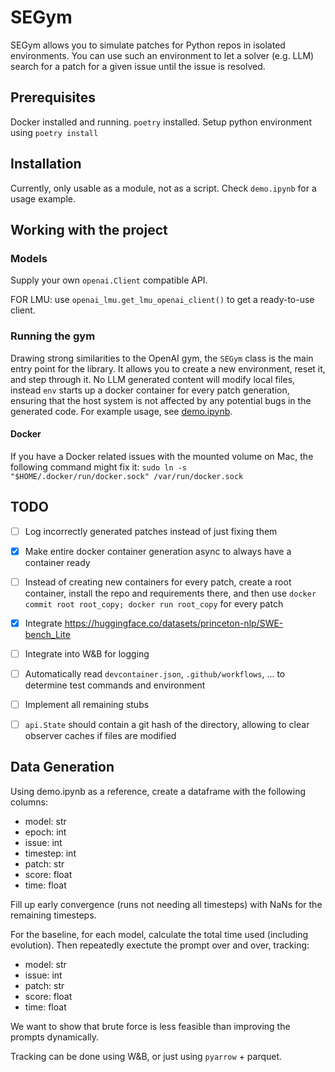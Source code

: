# SEGym
SEGym allows you to simulate patches for Python repos in isolated environments.
You can use such an environment to let a solver (e.g. LLM) search for a patch for a given issue until the issue is resolved.


## Prerequisites

Docker installed and running. `poetry` installed.
Setup python environment using `poetry install`

## Installation

Currently, only usable as a module, not as a script. Check `demo.ipynb` for a usage example.

## Working with the project

### Models

Supply your own `openai.Client` compatible API.

FOR LMU: use `openai_lmu.get_lmu_openai_client()` to get a ready-to-use client.

### Running the gym
Drawing strong similarities to the OpenAI gym, the `SEGym` class is the main entry point for the library. It allows you to create a new environment, reset it, and step through it.
No LLM generated content will modify local files, instead `env` starts up a docker container for every patch generation, ensuring that the host system is not affected by any potential bugs in the generated code.
For example usage, see [demo.ipynb](demo.ipynb).

#### Docker
If you have a Docker related issues with the mounted volume on Mac, the following command might fix it: `sudo ln -s "$HOME/.docker/run/docker.sock" /var/run/docker.sock`

## TODO
- [ ] Log incorrectly generated patches instead of just fixing them 
- [x] Make entire docker container generation async to always have a container ready
- [ ] Instead of creating new containers for every patch, create a root container, install the repo and requirements there, and then use `docker commit root root_copy; docker run root_copy` for every patch
- [x] Integrate https://huggingface.co/datasets/princeton-nlp/SWE-bench_Lite
- [ ] Integrate into W&B for logging
- [ ] Automatically read `devcontainer.json`, `.github/workflows`, ... to determine test commands and environment
- [ ] Implement all remaining stubs
- [ ] `api.State` should contain a git hash of the directory, allowing to clear observer caches if files are modified


## Data Generation
Using demo.ipynb as a reference, create a dataframe with the following columns:
- model: str
- epoch: int
- issue: int
- timestep: int
- patch: str
- score: float
- time: float

Fill up early convergence (runs not needing all timesteps) with NaNs for the remaining timesteps.

For the baseline, for each model, calculate the total time used (including evolution). Then repeatedly exectute the prompt over and over, tracking:
- model: str
- issue: int
- patch: str
- score: float
- time: float

We want to show that brute force is less feasible than improving the prompts dynamically.

Tracking can be done using W&B, or just using `pyarrow` + parquet.
